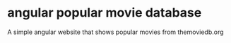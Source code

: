 # angular popular movie database

A simple angular website that shows popular movies from themoviedb.org
